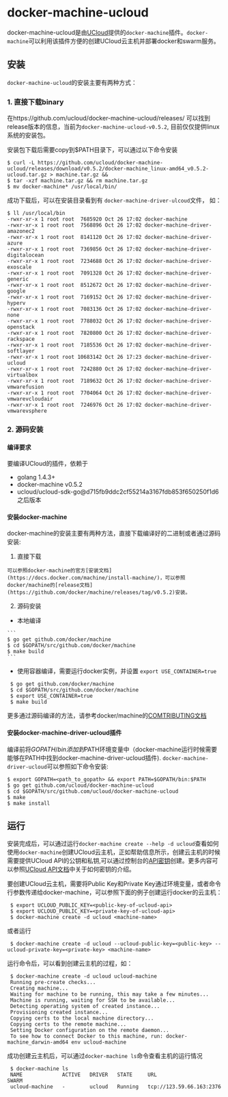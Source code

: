 # docker-machine-ucloud

docker-machine-ucloud是由[UCloud](https://www.ucloud.cn)提供的`docker-machine`插件。`docker-machine`可以利用该插件方便的创建UCloud云主机并部署docker和swarm服务。

## 安装

`docker-machine-ucloud`的安装主要有两种方式：
### 1. 直接下载binary

在https://github.com/ucloud/docker-machine-ucloud/releases/ 可以找到release版本的信息，当前为`docker-machine-ucloud-v0.5.2`, 目前仅仅提供linux系统的安装包。

安装包下载后需要copy到$PATH目录下，可以通过以下命令安装
```
$ curl -L https://github.com/ucloud/docker-machine-ucloud/releases/download/v0.5.2/docker-machine_linux-amd64_v0.5.2-ucloud.tar.gz > machine.tar.gz &&
$ tar -xzf machine.tar.gz && rm machine.tar.gz
$ mv docker-machine* /usr/local/bin/
```
成功下载后，可以在安装目录看到有 `docker-machine-driver-ulcoud`文件， 如：
```
$ ll /usr/local/bin 
-rwxr-xr-x 1 root root  7685920 Oct 26 17:02 docker-machine
-rwxr-xr-x 1 root root  7568896 Oct 26 17:02 docker-machine-driver-amazonec2
-rwxr-xr-x 1 root root  8141120 Oct 26 17:02 docker-machine-driver-azure
-rwxr-xr-x 1 root root  7369856 Oct 26 17:02 docker-machine-driver-digitalocean
-rwxr-xr-x 1 root root  7234688 Oct 26 17:02 docker-machine-driver-exoscale
-rwxr-xr-x 1 root root  7091328 Oct 26 17:02 docker-machine-driver-generic
-rwxr-xr-x 1 root root  8512672 Oct 26 17:02 docker-machine-driver-google
-rwxr-xr-x 1 root root  7169152 Oct 26 17:02 docker-machine-driver-hyperv
-rwxr-xr-x 1 root root  7083136 Oct 26 17:02 docker-machine-driver-none
-rwxr-xr-x 1 root root  7788032 Oct 26 17:02 docker-machine-driver-openstack
-rwxr-xr-x 1 root root  7820800 Oct 26 17:02 docker-machine-driver-rackspace
-rwxr-xr-x 1 root root  7185536 Oct 26 17:02 docker-machine-driver-softlayer
-rwxr-xr-x 1 root root 10683142 Oct 26 17:23 docker-machine-driver-ucloud
-rwxr-xr-x 1 root root  7242880 Oct 26 17:02 docker-machine-driver-virtualbox
-rwxr-xr-x 1 root root  7189632 Oct 26 17:02 docker-machine-driver-vmwarefusion
-rwxr-xr-x 1 root root  7704064 Oct 26 17:02 docker-machine-driver-vmwarevcloudair
-rwxr-xr-x 1 root root  7246976 Oct 26 17:02 docker-machine-driver-vmwarevsphere
```


### 2. 源码安装

#### 编译要求

   要编译UCloud的插件，依赖于
   * golang 1.4.3+
   * docker-machine v0.5.2
   * ucloud/ucloud-sdk-go@d715fb9ddc2cf55214a3167fdb853f650250f1d6 之后版本

#### 安装docker-machine
   docker-machine的安装主要有两种方法，直接下载编译好的二进制或者通过源码安装:
   
   1. 直接下载
   
    可以参照docker-machine的官方[安装文档](https://docs.docker.com/machine/install-machine/)，可以参照docker/machine的[release文档](https://github.com/docker/machine/releases/tag/v0.5.2)安装。
    
   2. 源码安装

   * 本地编译
      
    ```
    $ go get github.com/docker/machine
    $ cd $GOPATH/src/github.com/docker/machine
    $ make build
    ```
   * 使用容器编译，需要运行docker实例，并设置 `export USE_CONTAINER=true`
      
   ```
    $ go get github.com/docker/machine
    $ cd $GOPATH/src/github.com/docker/machine
    $ export USE_CONTAINER=true
    $ make build
   ```
   更多通过源码编译的方法，请参考docker/machine的[COMTRIBUTING文档](https://github.com/docker/machine/blob/master/CONTRIBUTING.md#building)


#### 安装docker-machine-driver-ucloud插件
   编译前将$GOPATH/bin添加到$PATH环境变量中（docker-machine运行时候需要能够在PATH中找到docker-machine-driver-ucloud插件).
   `docker-machine-driver-ucloud`可以参照如下命令安装:
   ```
   $ export GOPATH=<path_to_gopath> && export PATH=$GOPATH/bin:$PATH
   $ go get github.com/ucloud/docker-machine-ucloud
   $ cd $GOPATH/src/github.com/ucloud/docker-machine-ucloud
   $ make
   $ make install
   ```

## 运行
  安装完成后，可以通过运行`docker-machine create --help -d ucloud`查看如何使用`docker-machine`创建UCloud云主机，正如帮助信息所示，创建云主机的时候
  需要提供UCloud API的公钥和私钥,可以通过控制台的[API密钥](https://consolev3.ucloud.cn/apikeyv3)创建。更多内容可以参照[UCloud API文档](https://docs.ucloud.cn/api-docs/index.html)中关于如何密钥的介绍。

  要创建UCloud云主机，需要将Public Key和Private Key通过环境变量，或者命令行参数传递给docker-machine，可以参照下面的例子创建运行docker的云主机：

   ```
    $ export UCLOUD_PUBLIC_KEY=<public-key-of-ucloud-api>
    $ export UCLOUD_PUBLIC_KEY=<private-key-of-ucloud-api>
    $ docker-machine create -d ucloud <machine-name>
   ```

  或者运行

   ```
    $ docker-machine create -d ucloud --ucloud-public-key=<public-key> --ucloud-private-key=<private-key> <machine-name>
   ```

  运行命令后，可以看到创建云主机的过程，如：

   ```
    $ docker-machine create -d ucloud ucloud-machine
    Running pre-create checks...
    Creating machine...
    Waiting for machine to be running, this may take a few minutes...
    Machine is running, waiting for SSH to be available...
    Detecting operating system of created instance...
    Provisioning created instance...
    Copying certs to the local machine directory...
    Copying certs to the remote machine...
    Setting Docker configuration on the remote daemon...
    To see how to connect Docker to this machine, run: docker-machine_darwin-amd64 env ucloud-machine
   ```

   成功创建云主机后，可以通过`docker-machine ls`命令查看主机的运行情况

   ```
    $ docker-machine ls
    NAME             ACTIVE   DRIVER   STATE     URL                        SWARM
    ucloud-machine   -        ucloud   Running   tcp://123.59.66.163:2376
   ```

